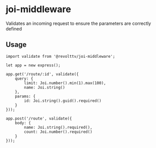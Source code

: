 # joi-middleware

Validates an incoming request to ensure the parameters are correctly
defined

## Usage

```
import validate from '@revolttv/joi-middleware';

let app = new express();

app.get('/route/:id', validate({
    query: {
        limit: Joi.number().min(1).max(100),
        name: Joi.string()
    },
    params: {
        id: Joi.string().guid().required()
    }
}));

app.post('/route', validate({
    body: {
        name: Joi.string().required(),
        count: Joi.number().required()
    }
}));
```
